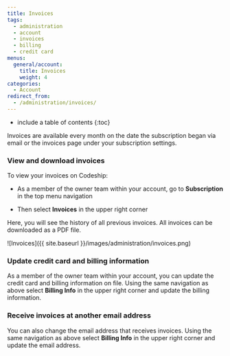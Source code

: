 ```yaml
---
title: Invoices
tags:
  - administration
  - account
  - invoices
  - billing
  - credit card
menus:
  general/account:
    title: Invoices
    weight: 4
categories:
  - Account    
redirect_from:
  - /administration/invoices/
---
```


* include a table of contents
{:toc}

Invoices are available every month on the date the subscription began via email or the invoices page under your subscription settings.

### View and download invoices
To view your invoices on Codeship:

- As a member of the owner team within your account, go to **Subscription** in the top menu navigation

- Then select **Invoices** in the upper right corner

Here, you will see the history of all previous invoices. All invoices can be downloaded as a PDF file.

![Invoices]({{ site.baseurl }}/images/administration/invoices.png)

### Update credit card and billing information
As a member of the owner team within your account, you can update the credit card and billing information on file. Using the same navigation as above select **Billing Info** in the upper right corner and update the billing information.

### Receive invoices at another email address
You can also change the email address that receives invoices. Using the same navigation as above select **Billing Info** in the upper right corner and update the email address.
